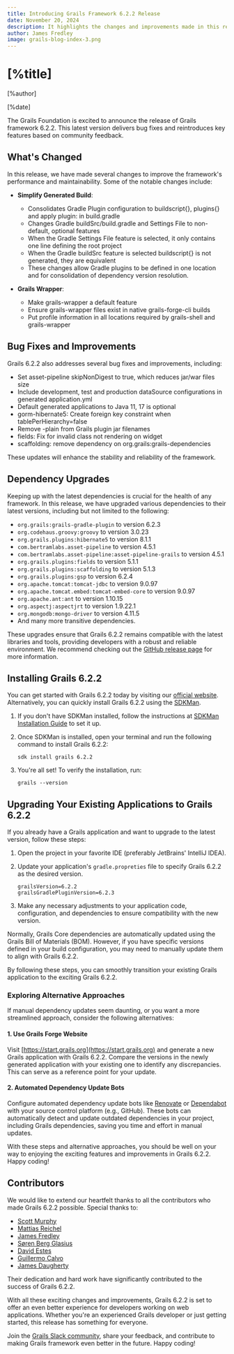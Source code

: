 ```yaml
---
title: Introducing Grails Framework 6.2.2 Release
date: November 20, 2024
description: It highlights the changes and improvements made in this release, provides information about bug fixes, dependency upgrades, and acknowledges the contributions of various developers.
author: James Fredley
image: grails-blog-index-3.png
---
```


# [%title]

[%author]

[%date]

The Grails Foundation is excited to announce the release of Grails framework 6.2.2. This latest version delivers bug fixes and reintroduces key features based on community feedback.

## What's Changed

In this release, we have made several changes to improve the framework's performance and maintainability. Some of the notable changes include:

* **Simplify Generated Build**: 
    * Consolidates Gradle Plugin configuration to buildscript{}, plugins{} and apply plugin: in build.gradle
    * Changes Gradle buildSrc/build.gradle and Settings File to non-default, optional features
    * When the Gradle Settings File feature is selected, it only contains one line defining the root project
    * When the Gradle buildSrc feature is selected buildscript{} is not generated, they are equivalent
    * These changes allow Gradle plugins to be defined in one location and for consolidation of dependency version resolution.

* **Grails Wrapper**:
    * Make grails-wrapper a default feature
    * Ensure grails-wrapper files exist in native grails-forge-cli builds
    * Put profile information in all locations required by grails-shell and grails-wrapper

## Bug Fixes and Improvements

Grails 6.2.2 also addresses several bug fixes and improvements, including:

* Set asset-pipeline skipNonDigest to true, which reduces jar/war files size
* Include development, test and production dataSource configurations in generated application.yml
* Default generated applications to Java 11, 17 is optional
* gorm-hibernate5: Create foreign key constraint when tablePerHierarchy=false
* Remove -plain from Grails plugin jar filenames
* fields: Fix for invalid class not rendering on widget
* scaffolding: remove dependency on org.grails:grails-dependencies

These updates will enhance the stability and reliability of the framework.

## Dependency Upgrades

Keeping up with the latest dependencies is crucial for the health of any framework. In this release, we have upgraded various dependencies to their latest versions, including but not limited to the following:

* `org.grails:grails-gradle-plugin` to version 6.2.3
* `org.codehaus.groovy:groovy` to version 3.0.23
* `org.grails.plugins:hibernate5` to version 8.1.1
* `com.bertramlabs.asset-pipeline` to version 4.5.1
* `com.bertramlabs.asset-pipeline:asset-pipeline-grails` to version 4.5.1
* `org.grails.plugins:fields` to version 5.1.1
* `org.grails.plugins:scaffolding` to version 5.1.3
* `org.grails.plugins:gsp` to version 6.2.4
* `org.apache.tomcat:tomcat-jdbc` to version 9.0.97
* `org.apache.tomcat.embed:tomcat-embed-core` to version 9.0.97
* `org.apache.ant:ant` to version 1.10.15
* `org.aspectj:aspectjrt` to version 1.9.22.1
* `org.mongodb:mongo-driver` to version 4.11.5
* And many more transitive dependencies.

These upgrades ensure that Grails 6.2.2 remains compatible with the latest libraries and tools, providing developers with a robust and reliable environment. We recommend checking out the [GitHub release page](https://github.com/grails/grails-core/releases/tag/v6.2.2) for more information.

## Installing Grails 6.2.2

You can get started with Grails 6.2.2 today by visiting our [official website](https://start.grails.org/). Alternatively, you can quickly install Grails 6.2.2 using the [SDKMan](https://sdkman.io/).

1. If you don't have SDKMan installed, follow the instructions at [SDKMan Installation Guide](https://sdkman.io/install/) to set it up.

2. Once SDKMan is installed, open your terminal and run the following command to install Grails 6.2.2:

    ````shell
    sdk install grails 6.2.2
    ````

3. You're all set! To verify the installation, run:

    ````shell
    grails --version
    ````

## Upgrading Your Existing Applications to Grails 6.2.2

If you already have a Grails application and want to upgrade to the latest version, follow these steps:

1. Open the project in your favorite IDE (preferably JetBrains' IntelliJ IDEA).
2. Update your application's `gradle.propreties` file to specify Grails 6.2.2 as the desired version.

    ````properties
    grailsVersion=6.2.2
    grailsGradlePluginVersion=6.2.3
    ````

3. Make any necessary adjustments to your application code, configuration, and dependencies to ensure compatibility with the new version.

Normally, Grails Core dependencies are automatically updated using the Grails Bill of Materials (BOM). However, if you have specific versions defined in your build configuration, you may need to manually update them to align with Grails 6.2.2.

By following these steps, you can smoothly transition your existing Grails application to the exciting Grails 6.2.2.

### Exploring Alternative Approaches

If manual dependency updates seem daunting, or you want a more streamlined approach, consider the following alternatives:

#### 1. Use Grails Forge Website

Visit [https://start.grails.org](https://start.grails.org) and generate a new Grails application with Grails 6.2.2. Compare the versions in the newly generated application with your existing one to identify any discrepancies. This can serve as a reference point for your update.

#### 2. Automated Dependency Update Bots

Configure automated dependency update bots like [Renovate](https://docs.renovatebot.com/) or [Dependabot](https://dependabot.com/) with your source control platform (e.g., GitHub). These bots can automatically detect and update outdated dependencies in your project, including Grails dependencies, saving you time and effort in manual updates.

With these steps and alternative approaches, you should be well on your way to enjoying the exciting features and improvements in Grails 6.2.2. Happy coding!

## Contributors

We would like to extend our heartfelt thanks to all the contributors who made Grails 6.2.2 possible. Special thanks to:

* [Scott Murphy](https://github.com/codeconsole)
* [Mattias Reichel](https://github.com/matrei)
* [James Fredley](https://github.com/jamesfredley)
* [Søren Berg Glasius](https://github.com/sbglasius)
* [David Estes](https://github.com/davydotcom)
* [Guillermo Calvo](https://github.com/guillermocalvo)
* [James Daugherty](https://github.com/jdaugherty)

Their dedication and hard work have significantly contributed to the success of Grails 6.2.2.

With all these exciting changes and improvements, Grails 6.2.2 is set to offer an even better experience for developers working on web applications. Whether you're an experienced Grails developer or just getting started, this release has something for everyone.

Join the [Grails Slack community](https://grails.slack.com), share your feedback, and contribute to making Grails framework even better in the future. Happy coding!
